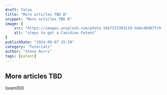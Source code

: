 ```yaml
---
draft: false
title: "More articles TBD B"
snippet: "More articles TBD B"
image: {
    src: "https://images.unsplash.com/photo-1667372393119-3d4c48d07fc9?&fit=crop&w=430&h=240",
    alt: "steps to get a Canidian Patent"
}
publishDate: "2024-09-07 15:39"
category: "Tutorials"
author: "Steve Burri"
tags: [patent]
---
```



## More articles TBD
lorem100
